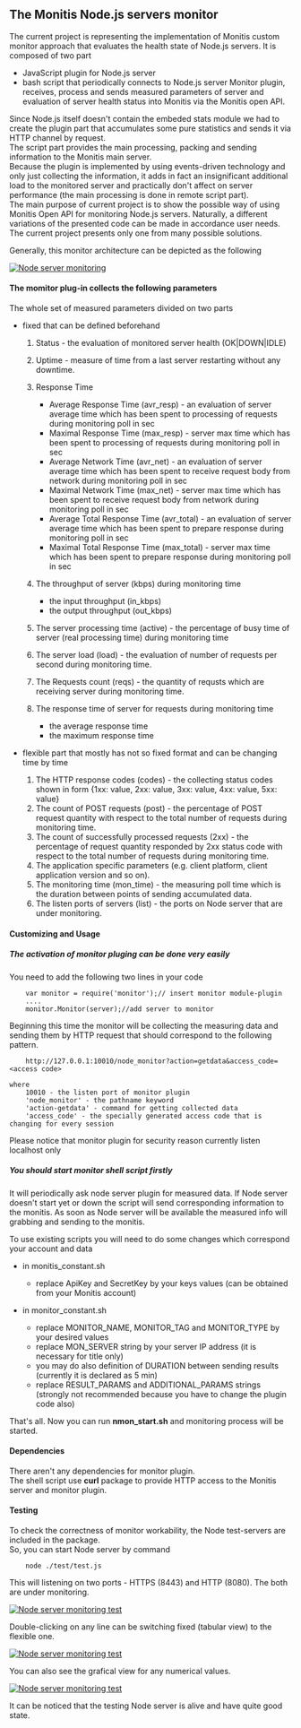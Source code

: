 ## The Monitis Node.js servers monitor

The current project is representing the implementation of Monitis custom monitor approach that evaluates the health state of Node.js servers. 
It is composed of two part   

* JavaScript plugin for Node.js server 
* bash script that periodically connects to  Node.js server Monitor plugin, receives, process and sends measured parameters of server 
and evaluation of server health status into Monitis via the Monitis open API. 

Since Node.js itself doesn't contain the embeded stats module we had to create the plugin part that accumulates some pure statistics 
and sends it via HTTP channel by request.  
The script part provides the main processing, packing and sending information to the Monitis main server.  
Because the plugin is implemented by using events-driven technology and only just collecting the information, 
it adds in fact an insignificant additional load to the monitored server and practically don't affect on server performance 
(the main processing is done in remote script part).  
The main purpose of current project is to show the possible way of using Monitis Open API for monitoring Node.js servers. 
Naturally, a different variations of the presented code can be made in accordance user needs. 
The current project presents only one from many possible solutions.

Generally, this monitor architecture can be depicted as the following 

<a href="http://imgur.com/dTsBi"><img src="http://i.imgur.com/dTsBi.png" title="Node server monitoring" /></a>

#### The momitor plug-in collects the following parameters

The whole set of measured parameters divided on two parts  

- fixed that can be defined beforehand  

    1. Status - the evaluation of monitored server health (OK|DOWN|IDLE)
    1. Uptime - measure of time from a last server restarting without any downtime.  
    1. Response Time
          - Average Response Time (avr_resp) - an evaluation of server average time which has been spent to processing of requests during monitoring poll in sec
          - Maximal Response Time (max_resp) - server max time which has been spent to processing of requests during monitoring poll in sec
          - Average Network Time (avr_net) - an evaluation of server average time which has been spent to receive request body from network during monitoring poll in sec 
          - Maximal Network Time (max_net) - server max time which has been spent to receive request body from network during monitoring poll in sec 
          - Average Total Response Time (avr_total) - an evaluation of server average time which has been spent to prepare response during monitoring poll in sec
          - Maximal Total Response Time (max_total) -  server max time which has been spent to prepare response during monitoring poll in sec
    1. The throughput of server (kbps) during monitoring time
          - the input throughput (in_kbps)
          - the output throughput (out_kbps)
    1. The server processing time (active) - the percentage of busy time of server (real processing time) during monitoring time
    1. The server load (load) - the evaluation of number of requests per second during monitoring time.  
    
    1. The Requests count (reqs) - the quantity of requsts which are receiving server during monitoring time.  
    1. The response time of server for requests during monitoring time
          - the average response time 
          - the maximum response time
  

- flexible part that mostly has not so fixed format and can be changing time by time  

    1. The HTTP response codes (codes) - the collecting status codes shown in form {1xx: value, 2xx: value, 3xx: value, 4xx: value, 5xx: value}  
    1. The count of POST requests (post) - the percentage of POST request quantity with respect to the total number of requests during monitoring time.  
    1. The count of successfully processed requests (2xx) - the percentage of request quantity responded by 2xx status code with respect to the total number of requests during monitoring time.
    1. The application specific parameters (e.g. client platform, client application version and so on).  
    1. The monitoring time (mon_time) - the measuring poll time which is the duration between points of sending accumulated data.  
    1. The listen ports of servers (list) - the ports on Node server that are under monitoring.  

#### Customizing and Usage
##### The activation of monitor pluging can be done very easily   
You need to add the following two lines in your code  

        var monitor = require('monitor');// insert monitor module-plugin
        ....
        monitor.Monitor(server);//add server to monitor

Beginning this time the monitor will be collecting the measuring data and sending them by HTTP request that should correspond to the following pattern.  

        http://127.0.0.1:10010/node_monitor?action=getdata&access_code=<access code>
 
    where  
        10010 - the listen port of monitor plugin  
        'node_monitor' - the pathname keyword  
        'action-getdata' - command for getting collected data  
        'access_code' - the specially generated access code that is changing for every session  

Please notice that monitor plugin for security reason currently listen localhost only   

##### You should start monitor shell script firstly
It will periodically ask node server plugin for measured data. 
If Node server doesn't start yet or down the script will send corresponding information to the monitis. 
As soon as Node server will be available the measured info will grabbing and sending to the monitis.
 
To use existing scripts you will need to do some changes which correspond your account and data

* in monitis_constant.sh  
  
  * replace ApiKey and SecretKey by your keys values (can be obtained from your Monitis account)
         
* in monitor_constant.sh 
  * replace MONITOR\_NAME, MONITOR\_TAG and MONITOR\_TYPE by your desired values
  * replace MON\_SERVER string by your server IP address (it is necessary for title only)
  * you may do also definition of DURATION between sending results (currently it is declared as 5 min)
  * replace RESULT\_PARAMS and ADDITIONAL\_PARAMS strings (strongly not recommended because you have to change the plugin code also)
        
That's all. Now you can run __nmon_start.sh__ and monitoring process will be started.

#### Dependencies
There aren't any dependencies for monitor plugin.  
The shell script use __curl__ package to provide HTTP access to the Monitis server and monitor plugin.  

#### Testing 
To check the correctness of monitor workability, the Node test-servers are included in the package.  
So, you can start Node server by command  

        node ./test/test.js

This will listening on two ports - HTTPS (8443) and HTTP (8080). The both are under monitoring.  
  
<a href="http://imgur.com/k6qaP"><img src="http://i.imgur.com/k6qaP.png" title="Node server monitoring test" /></a>

Double-clicking on any line can be switching fixed (tabular view) to the flexible one.  

<a href="http://imgur.com/JiRBX"><img src="http://i.imgur.com/JiRBX.png" title="Node server monitoring test" /></a>

You can also see the grafical view for any numerical values.  

<a href="http://imgur.com/YIZIc"><img src="http://i.imgur.com/YIZIc.png" title="Node server monitoring test" /></a>

It can be noticed that the testing Node server is alive and have quite good state.  



